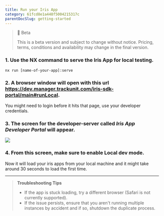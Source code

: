 ```yaml
---
title: Run your Iris App
category: 61fcd8e1a448f5004215317c
parentDocSlug: getting-started
---
```


> 🚧 Beta
> 
> This is a beta version and subject to change without notice. Pricing, terms, conditions and availability may change in the final version.

### 1. Use the NX command to serve the Iris App for local testing.

```
nx run [name-of-your-app]:serve
```



### 2. A browser window will open with this url <https://dev.manager.trackunit.com/iris-sdk-portal/main#runLocal>.
You might need to login before it hits that page, use your developer credentials.

### 3. The screen for the developer-server called _**Iris App Developer Portal**_ will appear.

![](https://files.readme.io/98fffa5-DeveloperTiles.png)

### 4. From this screen, make sure to enable **Local dev mode**.
Now it will load your iris apps from your local machine and it might take around 30 seconds to load the first time. 

---

> **Troubleshooting Tips**
>
> - If the app is stuck loading, try a different browser (Safari is not currently supported).
> - If the issue persists, ensure that you aren't running multiple instances by accident and if so, shutdown the duplicate process.
